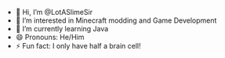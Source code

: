 - 👋 Hi, I’m @LotASlimeSir
- 👀 I’m interested in Minecraft modding and Game Development
- 🌱 I’m currently learning Java
- 😄 Pronouns: He/Him
- ⚡ Fun fact: I only have half a brain cell!

<!---
LotASlimeSir/LotASlimeSir is a ✨ special ✨ repository because its `README.md` (this file) appears on your GitHub profile.
You can click the Preview link to take a look at your changes.
--->
